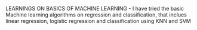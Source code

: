 LEARNINGS ON BASICS OF MACHINE LEARNING -
  I have tried the basic Machine learning algorithms on regression and classification, that inclues linear regression, logistic regression and classification using KNN and SVM
